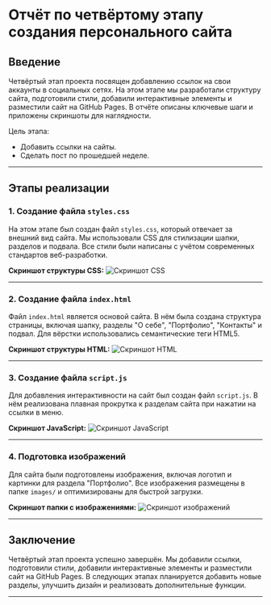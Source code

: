 # Отчёт по четвёртому этапу создания персонального сайта

## Введение
Четвёртый этап проекта посвящен добавлению ссылок на свои аккаунты в социальных сетях. На этом этапе мы разработали структуру сайта, подготовили стили, добавили интерактивные элементы и разместили сайт на GitHub Pages. В отчёте описаны ключевые шаги и приложены скриншоты для наглядности.

Цель этапа:
- Добавить ссылки на сайты.
- Сделать пост по прошедшей неделе.

---

## Этапы реализации

### 1. Создание файла `styles.css`
На этом этапе был создан файл `styles.css`, который отвечает за внешний вид сайта. Мы использовали CSS для стилизации шапки, разделов и подвала. Все стили были написаны с учётом современных стандартов веб-разработки.

**Скриншот структуры CSS:**
![Скриншот CSS](images/screenshot1.png)

---

### 2. Создание файла `index.html`
Файл `index.html` является основой сайта. В нём была создана структура страницы, включая шапку, разделы "О себе", "Портфолио", "Контакты" и подвал. Для вёрстки использовались семантические теги HTML5.

**Скриншот структуры HTML:**
![Скриншот HTML](images/screenshot2.png)

---

### 3. Создание файла `script.js`
Для добавления интерактивности на сайт был создан файл `script.js`. В нём реализована плавная прокрутка к разделам сайта при нажатии на ссылки в меню.

**Скриншот JavaScript:**
![Скриншот JavaScript](images/screenshot3.png)

---

### 4. Подготовка изображений
Для сайта были подготовлены изображения, включая логотип и картинки для раздела "Портфолио". Все изображения размещены в папке `images/` и оптимизированы для быстрой загрузки.

**Скриншот папки с изображениями:**
![Скриншот изображений](images/screenshot4.png)

---

## Заключение
Четвёртый этап проекта успешно завершён. Мы добавили ссылки, подготовили стили, добавили интерактивные элементы и разместили сайт на GitHub Pages. В следующих этапах планируется добавить новые разделы, улучшить дизайн и реализовать дополнительные функции.

---
